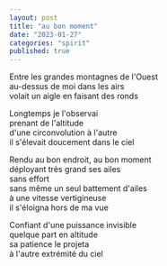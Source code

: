 ```yaml
---
layout: post
title: "au bon moment"
date: "2023-01-27"
categories: "spirit"
published: true
---
```


Entre les grandes montagnes de l'Ouest  
au-dessus de moi dans les airs  
volait un aigle en faisant des ronds  

Longtemps je l'observai  
prenant de l'altitude  
d'une circonvolution à l'autre  
il s'élevait doucement dans le ciel  

Rendu au bon endroit, au bon moment  
déployant très grand ses ailes  
sans effort  
sans même un seul battement d'ailes  
à une vitesse vertigineuse  
il s'éloigna hors de ma vue  

Confiant d'une puissance invisible  
quelque part en altitude  
sa patience le projeta  
à l'autre extrémité du ciel  
